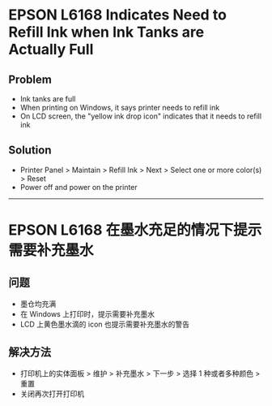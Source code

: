 # EPSON L6168 Indicates Need to Refill Ink when Ink Tanks are Actually Full

## Problem
* Ink tanks are full
* When printing on Windows, it says printer needs to refill ink
* On LCD screen, the "yellow ink drop icon" indicates that it needs to refill ink

## Solution
* Printer Panel > Maintain > Refill Ink > Next > Select one or more color(s) > Reset
* Power off and power on the printer

-----------------

# EPSON L6168 在墨水充足的情况下提示需要补充墨水

## 问题
* 墨仓均充满
* 在 Windows 上打印时，提示需要补充墨水
* LCD 上黄色墨水滴的 icon 也提示需要补充墨水的警告

## 解决方法
* 打印机上的实体面板 > 维护 > 补充墨水 > 下一步 > 选择 1 种或者多种颜色 > 重置
* 关闭再次打开打印机


